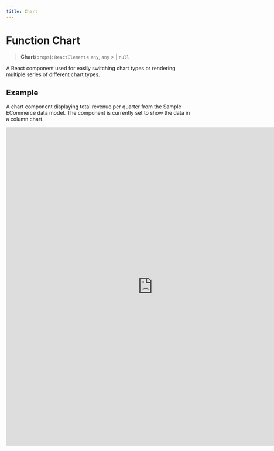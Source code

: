 ```yaml
---
title: Chart
---
```


# Function Chart

> **Chart**(`props`): `ReactElement`\< `any`, `any` \> \| `null`

A React component used for easily switching chart types or rendering multiple series of different chart types.

## Example

A chart component displaying total revenue per quarter from the Sample ECommerce data model. The component is currently set to show the data in a column chart.

<iframe
 src='https://csdk-playground.sisense.com/?example=charts/chart&mode=docs'
 width=800
 height=870
 style='border:none;'
/>

## Parameters

| Parameter | Type | Description |
| :------ | :------ | :------ |
| `props` | [`ChartProps`](../interfaces/interface.ChartProps.md) | Chart properties |

## Returns

`ReactElement`\< `any`, `any` \> \| `null`

Chart component representing a chart type as specified in `ChartProps.`[chartType](../interfaces/interface.ChartProps.md#charttype)
